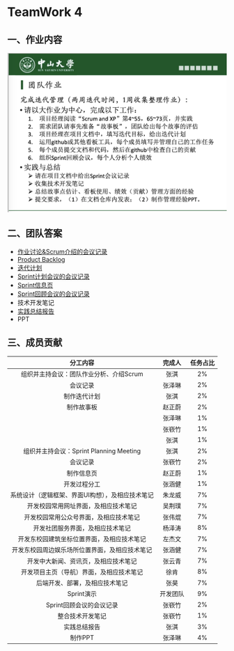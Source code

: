 # TeamWork 4



## 一、作业内容

![HW4](../images/HW4.png)



## 二、团队答案

- [作业讨论&Scrum介绍的会议记录](作业讨论&Scrum介绍的会议记录.pdf)
- [Product Backlog](https://docs.qq.com/sheet/DVk9DTHNuZURqVEhD?tab=BB08J2)
- [迭代计划](迭代计划.md)
- [Sprint计划会议的会议记录](Sprint计划会议的会议记录.pdf)
- [Sprint信息页](Sprint信息页.md)
- [Sprint回顾会议的会议记录](Sprint回顾会议的会议记录.pdf)
- 技术开发笔记
- [实践总结报告](实践总结报告.md)
- PPT



## 三、成员贡献

|                     分工内容                     |  完成人  | 任务占比 |
| :----------------------------------------------: | :------: | :------: |
|     组织并主持会议：团队作业分析、介绍Scrum      |   张淇   |    2%    |
|                     会议记录                     |  张泽琳  |    2%    |
|                   制作迭代计划                   |   张淇   |    2%    |
|                    制作故事板                    |  赵正蔚  |    2%    |
|                                                  |  张泽琳  |    1%    |
|                                                  |  张嵚竹  |    1%    |
|                                                  |   张淇   |    1%    |
|     组织并主持会议：Sprint Planning Meeting      |   张淇   |    2%    |
|                     会议记录                     |  张嵚竹  |    2%    |
|                    制作信息页                    |  赵正蔚  |    1%    |
|                   开发过程分工                   |  张涵健  |    1%    |
| 系统设计（逻辑框架、界面UI构想），及相应技术笔记 |  朱龙威  |    7%    |
|       开发校园常用网址界面，及相应技术笔记       |  吴荆璞  |    7%    |
|      开发校园常用公众号界面，及相应技术笔记      |  张伟焜  |    7%    |
|         开发社团服务界面，及相应技术笔记         |  杨泽涛  |    8%    |
|    开发东校园建筑坐标位置界面，及相应技术笔记    |  左杰文  |    7%    |
|  开发东校园周边娱乐场所位置界面，及相应技术笔记  |  张涵健  |    7%    |
|       开发中大新闻、资讯页，及相应技术笔记       |  张云青  |    7%    |
|     开发项目主页（导航）界面，及相应技术笔记     |   徐肯   |    8%    |
|          后端开发、部署，及相应技术笔记          |   张昊   |    7%    |
|                    Sprint演示                    | 开发团队 |    9%    |
|             Sprint回顾会议的会议记录             |  张嵚竹  |    2%    |
|                 整合技术开发笔记                 |  张嵚竹  |    1%    |
|                   实践总结报告                   |   张淇   |    3%    |
|                     制作PPT                      |  张泽琳  |    4%    |

